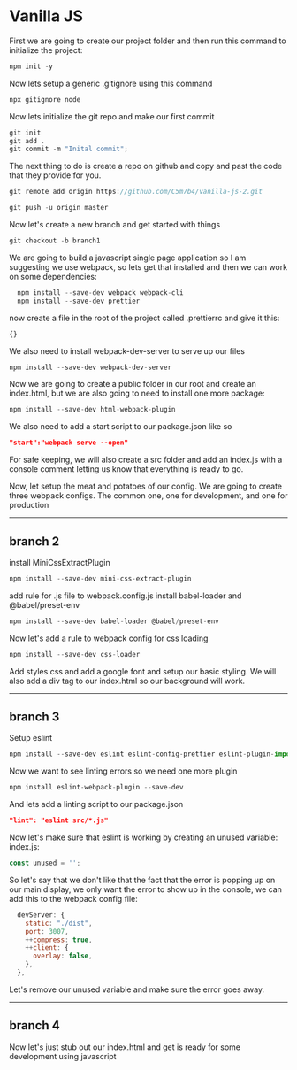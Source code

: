 # Vanilla JS

First we are going to create our project folder and then run this command to initialize the project:

```js
npm init -y

```

Now lets setup a generic .gitignore using this command

```js
npx gitignore node
```

Now lets initialize the git repo and make our first commit

```js
git init
git add .
git commit -m "Inital commit";

```

The next thing to do is create a repo on github and copy and past the code that they provide for you.

```js
git remote add origin https://github.com/C5m7b4/vanilla-js-2.git

git push -u origin master
```

Now let's create a new branch and get started with things

```js
git checkout -b branch1

```

We are going to build a javascript single page application so I am suggesting we use webpack, so lets get that installed and then we can work on some dependencies:

```js
  npm install --save-dev webpack webpack-cli
  npm install --save-dev prettier
```

now create a file in the root of the project called .prettierrc and give it this:

```js
{}
```

We also need to install webpack-dev-server to serve up our files

```js
npm install --save-dev webpack-dev-server
```

Now we are going to create a public folder in our root and create an index.html, but we are also going to need to install one more package:

```js
npm install --save-dev html-webpack-plugin

```

We also need to add a start script to our package.json like so

```json
"start":"webpack serve --open"
```

For safe keeping, we will also create a src folder and add an index.js with a console comment letting us know that everything is ready to go.

Now, let setup the meat and potatoes of our config. We are going to create three webpack configs. The common one, one for development, and one for production

************************************

## branch 2

install MiniCssExtractPlugin

```js
npm install --save-dev mini-css-extract-plugin
```

add rule for .js file to webpack.config.js install babel-loader and @babel/preset-env

```js
npm install --save-dev babel-loader @babel/preset-env
```

Now let's add a rule to webpack config for css loading

```js
npm install --save-dev css-loader
```

Add styles.css and add a google font and setup our basic styling. We will also add a div tag to our index.html so our background will work.

************************************

## branch 3

Setup eslint

```js
npm install --save-dev eslint eslint-config-prettier eslint-plugin-import
```

Now we want to see linting errors so we need one more plugin

```js
npm install eslint-webpack-plugin --save-dev
```

And lets add a linting script to our package.json

```json
"lint": "eslint src/*.js"
```

Now let's make sure that eslint is working by creating an unused variable:
index.js:

```js
const unused = '';
```

So let's say that we don't like that the fact that the error is popping up on our main display, we only want the error to show up in the console, we can add this to the webpack config file:

```js
  devServer: {
    static: "./dist",
    port: 3007,
    ++compress: true,
    ++client: {
      overlay: false,
    },
  },
```

Let's remove our unused variable and make sure the error goes away.

************************************

## branch 4

Now let's just stub out our index.html and get is ready for some development using javascript
